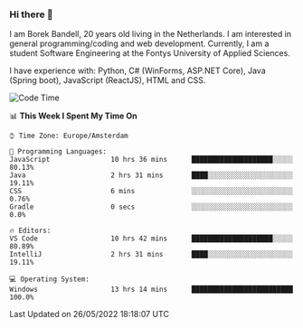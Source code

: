 ### Hi there 👋

I am Borek Bandell, 20 years old living in the Netherlands. I am interested in general programming/coding and web development. Currently, I am a student Software Engineering at the Fontys University of Applied Sciences.

I have experience with: Python, C# (WinForms, ASP.NET Core), Java (Spring boot), JavaScript (ReactJS), HTML and CSS.

<!--START_SECTION:waka-->
![Code Time](http://img.shields.io/badge/Code%20Time-158%20hrs%203%20mins-blue)

📊 **This Week I Spent My Time On** 

```text
⌚︎ Time Zone: Europe/Amsterdam

💬 Programming Languages: 
JavaScript               10 hrs 36 mins      ████████████████████░░░░░   80.13% 
Java                     2 hrs 31 mins       ████░░░░░░░░░░░░░░░░░░░░░   19.11% 
CSS                      6 mins              ░░░░░░░░░░░░░░░░░░░░░░░░░   0.76% 
Gradle                   0 secs              ░░░░░░░░░░░░░░░░░░░░░░░░░   0.0%

🔥 Editors: 
VS Code                  10 hrs 42 mins      ████████████████████░░░░░   80.89% 
IntelliJ                 2 hrs 31 mins       ████░░░░░░░░░░░░░░░░░░░░░   19.11%

💻 Operating System: 
Windows                  13 hrs 14 mins      █████████████████████████   100.0%

```


 Last Updated on 26/05/2022 18:18:07 UTC
<!--END_SECTION:waka-->

<!--**tcBorek2002/tcBorek2002** is a ✨ _special_ ✨ repository because its `README.md` (this file) appears on your GitHub profile.

Here are some ideas to get you started:

- 🔭 I’m currently working on ...
- 🌱 I’m currently learning ...
- 👯 I’m looking to collaborate on ...
- 🤔 I’m looking for help with ...
- 💬 Ask me about ...
- 📫 How to reach me: ...
- 😄 Pronouns: ...
- ⚡ Fun fact: ...
-->
